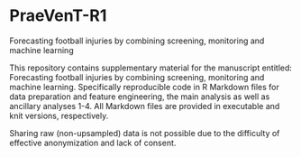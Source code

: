 # PraeVenT-R1

Forecasting football injuries by combining screening, monitoring and machine learning

This repository contains supplementary material for the manuscript entitled: Forecasting football injuries by combining screening, monitoring and machine learning. Specifically reproducible code in R Markdown files for data preparation and feature engineering, the main analysis as well as ancillary analyses 1-4. All Markdown files are provided in executable and knit versions, respectively.

Sharing raw (non-upsampled) data is not possible due to the difficulty of effective anonymization and lack of consent.
